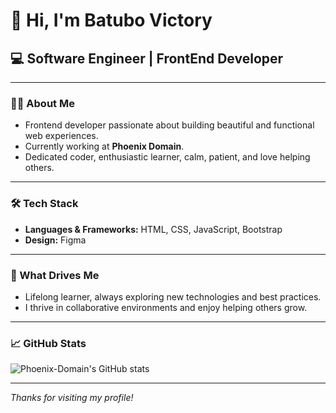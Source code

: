 # 👋 Hi, I'm Batubo Victory

## 💻 Software Engineer | FrontEnd Developer

---

### 🧑‍💻 About Me

- Frontend developer passionate about building beautiful and functional web experiences.
- Currently working at **Phoenix Domain**.
- Dedicated coder, enthusiastic learner, calm, patient, and love helping others.

---

### 🛠️ Tech Stack

- **Languages & Frameworks:** HTML, CSS, JavaScript, Bootstrap
- **Design:** Figma

---

### 🚀 What Drives Me

- Lifelong learner, always exploring new technologies and best practices.
- I thrive in collaborative environments and enjoy helping others grow.

---


### 📈 GitHub Stats

![Phoenix-Domain's GitHub stats]([https://camo.githubusercontent.com/28fd5b3eb4c57c805d0d84769263815d05b8b6c7bfb3c774f81617d97c5c3fad/68747470733a2f2f6769746875622d726561646d652d73746174732e76657263656c2e6170702f6170693f757365726e616d653d50686f656e69782d446f6d61696e2673686f775f69636f6e733d74727565267468656d653d7261646963616c])


---

_Thanks for visiting my profile!_
